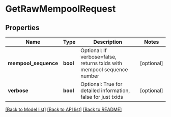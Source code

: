 # GetRawMempoolRequest

## Properties
Name | Type | Description | Notes
------------ | ------------- | ------------- | -------------
**mempool_sequence** | **bool** | Optional: If verbose&#x3D;false, returns txids with mempool sequence number | [optional] 
**verbose** | **bool** | Optional: True for detailed information, false for just txids | [optional] 

[[Back to Model list]](../README.md#documentation-for-models) [[Back to API list]](../README.md#documentation-for-api-endpoints) [[Back to README]](../README.md)


